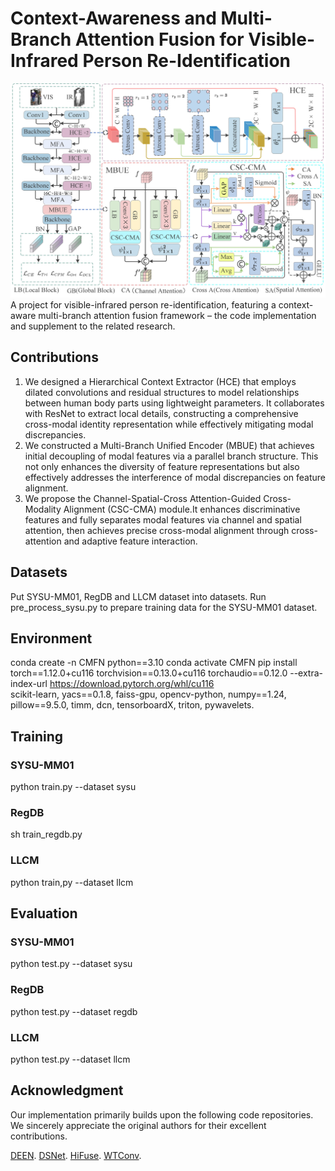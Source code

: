 # Context-Awareness and Multi-Branch Attention Fusion for Visible-Infrared Person Re-Identification
![](assets/hmcl3.jpg)
A  project for visible-infrared person re-identification, featuring a context-aware multi-branch attention fusion framework – the code implementation and supplement to the related research.
## Contributions
1. We designed a Hierarchical Context Extractor (HCE) that employs dilated convolutions and residual structures to model relationships between human body parts using lightweight parameters. It collaborates with ResNet to extract local details, constructing a comprehensive cross-modal identity representation while effectively mitigating modal discrepancies.
2. We constructed a Multi-Branch Unified Encoder (MBUE) that achieves initial decoupling of modal features via a parallel branch structure. This not only enhances the diversity of feature representations but also effectively addresses the interference of modal discrepancies on feature alignment.
3. We propose the Channel-Spatial-Cross Attention-Guided Cross-Modality Alignment (CSC-CMA) module.It enhances discriminative features and fully separates modal features via channel and spatial attention, then achieves precise cross-modal alignment through cross-attention and adaptive feature interaction.

## Datasets
Put SYSU-MM01, RegDB and LLCM dataset into datasets. Run pre_process_sysu.py to prepare training data for the SYSU-MM01 dataset.

## Environment
conda create -n CMFN python==3.10
conda activate CMFN
pip install torch==1.12.0+cu116 torchvision==0.13.0+cu116 torchaudio==0.12.0 --extra-index-url https://download.pytorch.org/whl/cu116  
scikit-learn, yacs==0.1.8, faiss-gpu, opencv-python, numpy==1.24, pillow==9.5.0, timm, dcn, tensorboardX, triton, pywavelets.
## Training
### SYSU-MM01
python train.py --dataset sysu

### RegDB
sh train_regdb.py

### LLCM
python train,py --dataset llcm
## Evaluation
### SYSU-MM01
python test.py --dataset sysu

### RegDB
python test.py --dataset regdb

### LLCM
python test.py --dataset llcm

## Acknowledgment
Our implementation primarily builds upon the following code repositories. We sincerely appreciate the original authors for their excellent contributions.

[DEEN](https://github.com/ZYK100/LLCM). [DSNet](https://github.com/takaniwa/DSNet). [HiFuse](https://github.com/huoxiangzuo/HiFuse). [WTConv](https://github.com/BGU-CS-VIL/WTConv).
